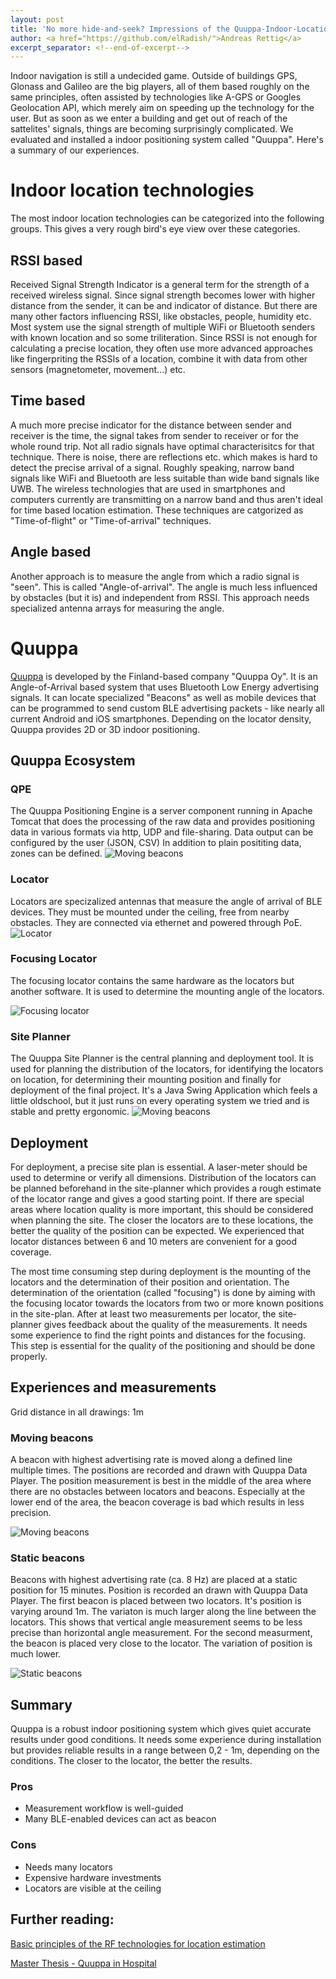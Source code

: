 ```yaml
---
layout: post
title: 'No more hide-and-seek? Impressions of the Quuppa-Indoor-Location System'
author: <a href="https://github.com/elRadish/">Andreas Rettig</a>
excerpt_separator: <!--end-of-excerpt-->
---
```


Indoor navigation is still a undecided game. 
Outside of buildings GPS, Glonass and Galileo are the big players, all of them based roughly on the same principles, often assisted by technologies like A-GPS or Googles Geolocation API, which merely aim on speeding up the technology for the user. 
But as soon as we enter a building and get out of reach of the sattelites' signals, things are becoming surprisingly complicated.
We evaluated and installed a indoor positioning system called "Quuppa". Here's a summary of our experiences.
<!--end-of-excerpt-->

# Indoor location technologies
The most indoor location technologies can be categorized into the following groups. This gives a very rough bird's eye view over these categories.

## RSSI based
Received Signal Strength Indicator is a general term for the strength of a received wireless signal. Since signal strength becomes lower with higher distance from the sender, it can be and indicator of distance. But there are many other factors influencing RSSI, like obstacles, people, humidity etc.
Most system use the signal strength of multiple WiFi or Bluetooth senders with known location and so some triliteration. Since RSSI is not enough for calculating a precise location, they often use more advanced approaches like fingerpriting the RSSIs of a location, combine it with data from other sensors (magnetometer, movement...) etc.

## Time based
A much more precise indicator for the distance between sender and receiver is the time, the signal takes from sender to receiver or for the whole round trip. Not all radio signals have optimal characterisitcs for that technique. There is noise, there are reflections etc. which makes is hard to detect the precise arrival of a signal. Roughly speaking, narrow band signals like WiFi and Bluetooth are less suitable than wide band signals like UWB. The wireless technologies that are used in smartphones and computers currently are transmitting on a narrow band and thus aren't ideal for time based location estimation.
These techniques are catgorized as "Time-of-flight" or "Time-of-arrival" techniques.

## Angle based
Another approach is to measure the angle from which a radio signal is "seen". This is called "Angle-of-arrival". The angle is much less influenced by obstacles (but it is) and independent from RSSI. This approach needs specialized antenna arrays for measuring the angle.

# Quuppa 
[Quuppa](http://quuppa.com) is developed by the Finland-based company "Quuppa Oy". It is an Angle-of-Arrival based system that uses Bluetooth Low Energy advertising signals.
It can locate specialized "Beacons" as well as mobile devices that can be programmed to send custom BLE advertising packets - like nearly all current Android and iOS smartphones.
Depending on the locator density, Quuppa provides 2D or 3D indoor positioning.

## Quuppa Ecosystem
### QPE
The Quuppa Positioning Engine is a server component running in Apache Tomcat that does the processing of the raw data and provides positioning data in various formats via http, UDP and file-sharing. Data output can be configured by the user (JSON, CSV)
In addition to plain posititing data, zones can be defined.
![Moving beacons](https://artcom.github.io/images/2017-09-27-quuppa/qpe.jpg)

### Locator
Locators are specizalized antennas that measure the angle of arrival of BLE devices. They must be mounted under the ceiling, free from nearby obstacles.
They are connected via ethernet and powered through PoE.
![Locator](https://artcom.github.io/images/2017-09-27-quuppa/locator.jpg)

### Focusing Locator
The focusing locator contains the same hardware as the locators but another software. It is used to determine the mounting angle of the locators.

![Focusing locator](https://artcom.github.io/images/2017-09-27-quuppa/focusing.jpg)

### Site Planner
The Quuppa Site Planner is the central planning and deployment tool. It is used for planning the distribution of the locators, for identifying the locators on location, for determining their mounting position and finally for deployment of the final project.
It's a Java Swing Application which feels a little oldschool, but it just runs on every operating system we tried and is stable and pretty ergonomic.
![Moving beacons](https://artcom.github.io/images/2017-09-27-quuppa/siteplanner.jpg)

## Deployment
For deployment, a precise site plan is essential. A laser-meter should be used to determine or verify all dimensions.
Distribution of the locators can be planned beforehand in the site-planner which provides a rough estimate of the locator range and gives a good starting point. If there are special areas where location quality is more important, this should be considered when planning the site. The closer the locators are to these locations, the better the quality of the position can be expected. 
We experienced that locator distances between 6 and 10 meters are convenient for a good coverage.
 
The most time consuming step during deployment is the mounting of the locators and the determination of their position and orientation.
The determination of the orientation (called "focusing") is done by aiming with the focusing locator towards the locators from two or more known positions in the site-plan.
After at least two measurements per locator, the site-planner gives feedback about the quality of the measurements. It needs some experience to find the right points and distances for the focusing. This step is essential for the quality of the positioning and should be done properly. 

## Experiences and measurements

Grid distance in all drawings: 1m

### Moving beacons
A beacon with highest advertising rate is moved along a defined line multiple times. The positions are recorded and drawn with Quuppa Data Player. The position measurement is best in the middle of the area where there are no obstacles between locators and beacons.
Especially at the lower end of the area, the beacon coverage is bad which results in less precision.

![Moving beacons](https://artcom.github.io/images/2017-09-27-quuppa/movingOnLine.png)

### Static beacons
Beacons with highest advertising rate (ca. 8 Hz) are placed at a static position for 15 minutes. Position is recorded an drawn with Quuppa Data Player.
The first beacon is placed between two locators. It's position is varying around 1m. The variaton is much larger along the line between the locators. This shows that vertical angle measurement seems to be less precise than horizontal angle measurement.
For the second measurment, the beacon is placed very close to the locator. The variation of position is much lower.

![Static beacons](https://artcom.github.io/images/2017-09-27-quuppa/static.png)

## Summary
Quuppa is a robust indoor positioning system which gives quiet accurate results under good conditions. It needs some experience during installation but provides reliable results in a range between 0,2 - 1m, depending on the conditions. The closer to the locator, the better the results. 

### Pros
* Measurement workflow is well-guided
* Many BLE-enabled devices can act as beacon

### Cons
* Needs many locators
* Expensive hardware investments
* Locators are visible at the ceiling

## Further reading:
[Basic principles of the RF technologies for location estimation](http://www.electronicdesign.com/communications/what-s-difference-between-measuring-location-uwb-wi-fi-and-bluetooth
)

[Master Thesis - Quuppa in Hospital](https://repository.tudelft.nl/islandora/object/uuid:31da4059-5dac-4e60-93d7-36cad2d8ab46?collection=education)